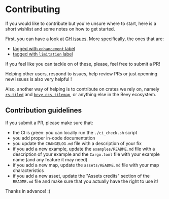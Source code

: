 # Contributing

If you would like to contribute but you're unsure where to start, here is a short wishlist and some notes on how to get started.

First, you can have a look at [GH issues](https://github.com/adrien-bon/bevy_ecs_tiled/issues).
More specifically, the ones that are:

- [tagged with `enhancement` label](https://github.com/adrien-bon/bevy_ecs_tiled/issues?q=is%3Aopen+is%3Aissue+label%3Aenhancement)
- [tagged with `limitation` label](https://github.com/adrien-bon/bevy_ecs_tiled/issues?q=is%3Aopen+is%3Aissue+label%3Alimitation)

If you feel like you can tackle on of these, please, feel free to submit a PR!

Helping other users, respond to issues, help review PRs or just openning new issues is also very helpful !

Also, another way of helping is to contribute on crates we rely on, namely [`rs-tiled`](https://github.com/mapeditor/rs-tiled) and [`bevy_ecs_tilemap`](https://github.com/StarArawn/bevy_ecs_tilemap), or anything else in the Bevy ecosystem.

## Contribution guidelines

If you submit a PR, please make sure that:

- the CI is green: you can locally run the `./ci_check.sh` script
- you add proper in-code documentation
- you update the `CHANGELOG.md` file with a description of your fix
- if you add a new example, update the `examples/README.md` file with a description of your example and the `Cargo.toml` file with your example name (and any feature it may need)
- if you add a new map, update the `assets/README.md` file with your map characteristics
- if you add a new asset, update the "Assets credits" section of the `README.md` file and make sure that you actually have the right to use it!

Thanks in advance! :)
